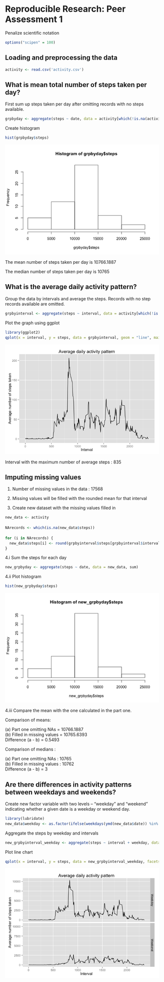# Reproducible Research: Peer Assessment 1

Penalize scientific notation

```r
options("scipen" = 100)
```
## Loading and preprocessing the data

```r
activity <- read.csv('activity.csv')
```



## What is mean total number of steps taken per day?
First sum up steps taken per day after omitting records with no steps available.

```r
grpbyday <- aggregate(steps ~ date, data = activity[which(!is.na(activity$steps)),], sum)
```

Create histogram

```r
hist(grpbyday$steps)
```

![plot of chunk unnamed-chunk-4](PA1_template_files/figure-html/unnamed-chunk-4.png) 

The mean number of steps taken per day is 10766.1887

The median number of steps taken per day is 10765

## What is the average daily activity pattern?

Group the data by intervals and average the steps. Records with no step records available are omitted.

```r
grpbyinterval <- aggregate(steps ~ interval, data = activity[which(!is.na(activity$steps)),], mean)
```

Plot the graph using ggplot

```r
library(ggplot2)
qplot(x = interval, y = steps, data = grpbyinterval, geom = "line", main="Average daily activity pattern", xlab = "Interval", ylab = "Average number of steps taken")
```

![plot of chunk unnamed-chunk-6](PA1_template_files/figure-html/unnamed-chunk-6.png) 

Interval with the maximum number of average steps : 835

## Imputing missing values

1. Number of missing values in the data : 17568

2. Missing values will be filled with the rounded mean for that interval

3. Create new dataset with the missing values filled in

```r
new_data <- activity

NArecords <- which(is.na(new_data$steps))

for (i in NArecords) {
  new_data$steps[i] <- round(grpbyinterval$steps[grpbyinterval$interval == new_data$interval[i]])
}
```

4.i Sum the steps for each day

```r
new_grpbyday <- aggregate(steps ~ date, data = new_data, sum)
```

4.ii Plot histogram

```r
hist(new_grpbyday$steps)
```

![plot of chunk unnamed-chunk-9](PA1_template_files/figure-html/unnamed-chunk-9.png) 

4.iii Compare the mean with the one calculated in the part one.

Comparison of means:
 
 (a) Part one omitting NAs = 10766.1887  
 (b) Filled in missing values = 10765.6393  
 Difference (a - b) = 0.5493  
 
Comparison of medians :
 
 (a) Part one omitting NAs : 10765  
 (b) Filled in missing values : 10762  
 Difference (a - b) = 3
 
## Are there differences in activity patterns between weekdays and weekends?

Create new factor variable with two levels – “weekday” and “weekend” indicating whether a given date is a weekday or weekend day.

```r
library(lubridate)
new_data$weekday <- as.factor(ifelse(weekdays(ymd(new_data$date)) %in% c("Saturday", "Sunday"), "Weekend","Weekday"))
```

Aggregate the steps by weekday and intervals

```r
new_grpbyinterval_weekday <- aggregate(steps ~ interval + weekday, data = new_data, sum)
```

Plot line chart

```r
qplot(x = interval, y = steps, data = new_grpbyinterval_weekday, facets = weekday ~ . , geom = "line", main="Average daily activity pattern", xlab = "Interval", ylab = "Average number of steps taken")
```

![plot of chunk unnamed-chunk-12](PA1_template_files/figure-html/unnamed-chunk-12.png) 

